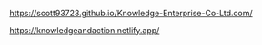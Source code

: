 https://scott93723.github.io/Knowledge-Enterprise-Co-Ltd.com/

https://knowledgeandaction.netlify.app/
